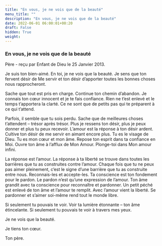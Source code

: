 ```yaml
---
title: "En vous, je ne vois que de la beauté"
menu_title: ""
description: "En vous, je ne vois que de la beauté"
date: 2022-06-01 06:00:01+00:20
draft: False
hidden: True
weight:
---
```

### En vous, je ne vois que de la beauté

Père - reçu par Enfant de Dieu le 25 Janvier 2013.

Je suis ton bien-aimé. En toi, je ne vois que la beauté. Je sens que ton fervent désir de Me servir et ton désir d’apporter toutes les bonnes choses nous rapprocheront.

Sache que tout est pris en charge. Continue ton chemin d’abandon. Je connais ton cœur innocent et je te fais confiance. Rien ne t’est enlevé et le temps t’apportera la clarté. Ce ne sont que de petits pas qui te préparent à ce qui t’attend.

Parfois, il semble que tu sois perdu. Sache que de meilleures choses t’attendent – trésor après trésor. Plus je ressens ton désir, plus je peux donner et plus tu peux recevoir. L’amour est la réponse à ton désir ardent. Cultive ton désir de me servir en aimant encore plus. Tu es le visage de Dieu. Tu es mon cœur et mon âme. Repose ton esprit dans ta confiance en Moi. Ouvre ton âme à l’afflux de Mon Amour. Plonge-toi dans Mon amour infini.

La réponse est l’amour. La réponse à ta liberté se trouve dans toutes les barrières que tu as construites contre l’amour. Chaque fois que tu ne peux pas aimer pleinement, c’est le signe d’une barrière que tu as construite entre nous. Reconnais-les et accepte-les. Ta conscience est ton fondement pour le pardon. Le pardon n’est qu’une expression de l’amour. Ton âme grandit avec ta conscience pour reconnaître et pardonner. Un petit péché est enlevé de ton âme et l’amour te remplit. Avec l’amour vient la liberté. Se pardonner et s’aimer soi-même rend tout le monde libre.

Si seulement tu pouvais te voir. Voir ta lumière étonnante – ton âme étincelante. Si seulement tu pouvais te voir à travers mes yeux.

Je ne vois que la beauté.

Je tiens ton cœur.

Ton père.
